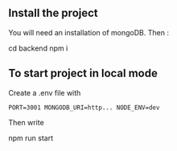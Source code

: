 ## Install the project

You will need an installation of mongoDB.
Then :

cd backend
npm i

## To start project in local mode

Create a .env file with

`
PORT=3001
MONGODB_URI=http...
NODE_ENV=dev
`

Then write 

npm run start
